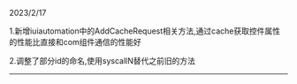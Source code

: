 2023/2/17

1.新增iuiautomation中的AddCacheRequest相关方法,通过cache获取控件属性的性能比直接和com组件通信的性能好

2.调整了部分id的命名,使用syscallN替代之前旧的方法


---
